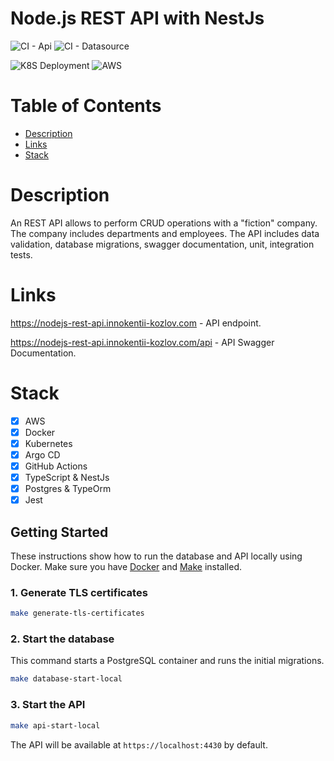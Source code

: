 # Node.js REST API with NestJs

![CI - Api](https://github.com/Kesha123/nodejs-rest-api/actions/workflows/ci-api.yaml/badge.svg)
![CI - Datasource](https://github.com/Kesha123/nodejs-rest-api/actions/workflows/ci-datasource.yaml/badge.svg)

![K8S Deployment](https://img.shields.io/badge/Kubernetes-3069DE?style=for-the-badge&logo=kubernetes&logoColor=white)
![AWS](https://img.shields.io/badge/AWS-%23FF9900.svg?style=for-the-badge&logo=amazon-aws&logoColor=white)

# Table of Contents
- [Description](#description)
- [Links](#links)
- [Stack](#stack)


# Description
An REST API allows to perform CRUD operations with a "fiction" company. The company includes departments and employees. The API includes data validation, database migrations, swagger documentation, unit, integration tests.

# Links
https://nodejs-rest-api.innokentii-kozlov.com - API endpoint.

https://nodejs-rest-api.innokentii-kozlov.com/api - API Swagger Documentation.

# Stack
 - [x] AWS
 - [x] Docker
 - [x] Kubernetes
 - [x] Argo CD
 - [x] GitHub Actions
 - [x] TypeScript & NestJs
 - [x] Postgres & TypeOrm
 - [x] Jest

## Getting Started

These instructions show how to run the database and API locally using Docker. Make sure you have [Docker](https://www.docker.com/) and [Make](https://www.gnu.org/software/make/) installed.

### 1. Generate TLS certificates

```bash
make generate-tls-certificates
```

### 2. Start the database

This command starts a PostgreSQL container and runs the initial migrations.

```bash
make database-start-local
```

### 3. Start the API

```bash
make api-start-local
```

The API will be available at `https://localhost:4430` by default.

